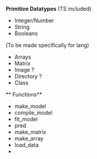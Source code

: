 **Primitive Datatypes**
(TS included)
+ Integer/Number
+ String
+ Booleans

(To be made specifically for lang)
+ Arrays
+ Matrix
+ Image ?
+ Directory ?
+ Class

** Functions**

+ make_model
+ compile_model
+ fit_model
+ pred
+ make_matrix
+ make_array
+ load_data
+ 

